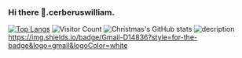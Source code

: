 ### Hi there 👋.cerberuswilliam.

<!--
**cerberuswilliam/cerberuswilliam** is a ✨ _special_ ✨ repository because its `README.md` (this file) appears on your GitHub profile.

Here are some ideas to get you started:

- 🔭 I’m currently working on ...
- 🌱 I’m currently learning ...
- 👯 I’m looking to collaborate on ...
- 🤔 I’m looking for help with ...
- 💬 Ask me about ...
- 📫 How to reach me: ...
- 😄 Pronouns: ...
- ⚡ Fun fact: ...
-->
[![Top Langs](https://github-readme-stats.vercel.app/api/top-langs/?username=Christmas)](https://github.com/Christmas/github-readme-stats)
![Visitor Count](https://profile-counter.glitch.me/Christmas/count.svg)
![Christmas's GitHub stats](https://github-readme-stats.vercel.app/api?username=Christmas&show_icons=true&theme=tokyonight)
![decription](https://img.shields.io/badge/tools-pycharm-green)
https://img.shields.io/badge/Gmail-D14836?style=for-the-badge&logo=gmail&logoColor=white
